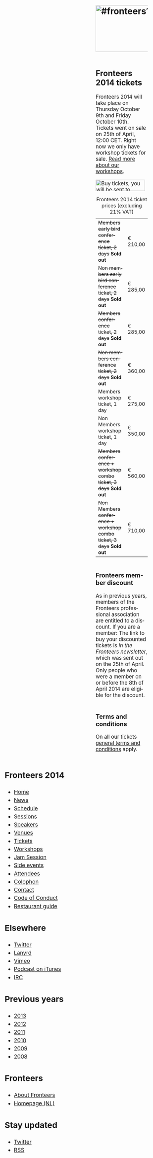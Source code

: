 <!DOCTYPE html>
<!-- Handcrafted with ❤️, by Krijn -->
<html lang="nl">
 <head>
  <meta charset="utf-8">
  <title>Fronteers 2014 tickets · Fronteers</title>
  <meta name="viewport" content="width=device-width,initial-scale=1">
  <link rel="stylesheet" href="/_css/fronteers.css?v=2023">
  <link rel="icon" href="/favicon.ico">
  <link rel="alternate" type="application/rss+xml" href="http://feeds.feedburner.com/FronteersWeblog" title="Fronteers weblog">
  <link rel="alternate" type="application/rss+xml" href="http://feeds.feedburner.com/FronteersWeblogLaatsteReacties" title="Fronteers weblog: laatste reacties">
  <link rel="alternate" type="application/rss+xml" href="http://feeds.feedburner.com/FronteersBijeenkomsten" title="Fronteers bijeenkomsten">
  <link rel="alternate" type="application/rss+xml" href="http://feeds.feedburner.com/FronteersVacaturebank" title="Fronteers vacaturebank">
  <link rel="alternate" type="application/rss+xml" href="http://feeds.feedburner.com/FronteersWorkshops" title="Fronteers workshops">
  <link rel="me" href="https://front-end.social/@fronteers">
  <link rel="alternate" type="application/rss+xml" href="http://feeds.feedburner.com/FronteersCongres" title="Fronteers conference">
  <link rel="shortlink" href="http://frnt.rs/p1124">
  <style>
   /* Fronteers 2014 styling */
   #main { margin: 0 3em 0 21em; }
   #submenu { max-width: 19em; top: 10em; left: 2em; }
    #submenu h2, #submenu ul li { margin-right: 2em; margin-left: 0; }
    #submenu ul li { padding-left: 0; }
    #submenu div { margin-bottom: 2em; font-size: 1.25em; line-height: 1.5; }
    #submenu ul li.mark { background-image: url(/_css/img/marker-left.png); margin-right: 0; background-position: 100% 9px; }
   div.section { overflow: auto; }
   div.section * + h2 { margin-top: 2.4em; }
   div.section * + h3 { margin-top: 2.4em; }
   div.section h2 + h3 { margin-top: 10px; }
   div.section * + h4 { margin-top: 1.5em; }
   div.section p + p { margin-top: 1em; }
   div.section p.figure:last-child { margin-top: 2rem; margin-bottom: -3rem; }
   div.section iframe { margin: 1em 0 !important; }
   .section { font-size: 1.2em; }
   .speaker-section { overflow: hidden; }
   @media all and (max-width: 55em) {
    #main { margin: 0 3em 0 21em; }
    #submenu { position: absolute; -webkit-columns: 1; -moz-columns: 1; columns: 1; margin: 2em 2em 0 0; }
   }
   @media all and (max-width: 37em) {
    #main { margin: 0; }
    #submenu { width: 100%; max-width: 100%; position: static; }
     #submenu h2, #submenu ul li { margin-left: 2em; }
   }
  </style>
 </head>
 <body id="fronteers-nl">
  <div id="container">
   <div id="main">
    <h1><a href="/congres/2014"><img src="/_img/congres/2014/fronteers14.png" width="640" height="150" alt="#fronteers14"></a></h1>
    <div class="section" lang="en">
     <h2>Fronteers 2014 tickets</h2>
     <p>Fronteers 2014 will take place on Thursday October 9th and Friday October 10th. Tickets went on sale on 25th of April, 12:00 CET. Right now we only have workshop tickets for sale. <a href="/congres/2014/workshops">Read more about our workshops</a>.</p>
     <p class="figure padded"><a href="http://fronteers.paydro.net/"><img src="/_img/congres/2012/graphics/buttons/buy.png" width="159" height="36" loading="lazy" decoding="async" alt="Buy tickets, you will be sent to Paydro"></a></p>
     <table>
      <caption>Fronteers 2014 ticket prices (excluding 21% VAT)</caption>
      <tr>
       <td><del>Members early bird conference ticket, 2 days</del> <strong>Sold out</strong></td>
       <td class="price">€ 210,00</td>
      </tr>
      <tr class="odd">
       <td><del>Non members early bird conference ticket, 2 days</del> <strong>Sold out</strong></td>
       <td class="price">€ 285,00</td>
      </tr>
      <tr>
       <td><del>Members conference ticket, 2 days</del> <strong>Sold out</strong></td>
       <td class="price">€ 285,00</td>
      </tr>
      <tr class="odd">
       <td><del>Non members conference ticket, 2 days</del> <strong>Sold out</strong></td>
       <td class="price">€ 360,00</td>
      </tr>
      <tr>
       <td>Members workshop ticket, 1 day</td>
       <td class="price">€ 275,00</td>
      </tr>
      <tr class="odd">
       <td>Non Members workshop ticket, 1 day</td>
       <td class="price">€ 350,00</td>
      </tr>
      <tr>
       <td><del>Members conference + workshop combo ticket, 3 days</del> <strong>Sold out</strong></td>
       <td class="price">€ 560,00</td>
      </tr>
      <tr class="odd">
       <td><del>Non Members conference + workshop combo ticket, 3 days</del> <strong>Sold out</strong></td>
       <td class="price">€ 710,00</td>
      </tr>
     </table>
     <h3>Fronteers member discount</h3>
     <p>As in previous years, members of the Fronteers professional association are entitled to a discount. If you are a member: The link to buy your discounted tickets is <em>in the Fronteers newsletter</em>, which was sent out on the 25th of April. Only people who were a member on or before the 8th of April 2014 are eligible for the discount.</p>
     <h3>Terms and conditions</h3>
     <p>On all our tickets <a href="/congres/2014/terms-and-conditions">general terms and conditions</a> apply.</p>
    </div>
   </div>
   <div id="submenu">
    <div id="conference-menu" lang="en">
     <h2>Fronteers 2014</h2>
     <ul>
      <li><a href="/congres/2014">Home</a></li>
      <li><a href="/congres/2014/news" title="Fronteers 2014 news">News</a></li>
      <li><a href="/congres/2014/schedule" title="Fronteers 2014 schedule">Schedule</a></li>
      <li><a href="/congres/2014/sessions" title="Fronteers 2014 sessions">Sessions</a></li>
      <li><a href="/congres/2014/speakers" title="Fronteers 2014 speakers">Speakers</a></li>
      <li><a href="/congres/2014/venues" title="Fronteers 2014 venues">Venues</a></li>
      <li class="current"><a href="/congres/2014/tickets" title="Fronteers 2014 tickets" class="current">Tickets</a></li>
      <li><a href="/congres/2014/workshops" title="Fronteers 2014 workshops">Workshops</a></li>
      <li><a href="/congres/2014/jam-session" title="Fronteers 2014 Jam Session">Jam Session</a></li>
      <li><a href="/congres/2014/side-events" title="Fronteers 2014 side events">Side events</a></li>
      <li><a href="/congres/2014/attendees" title="Fronteers 2014 attendees">Attendees</a></li>
      <li><a href="/congres/2014/colophon" title="Fronteers 2014 colophon">Colophon</a></li>
      <li><a href="/congres/2014/contact" title="Fronteers 2014 contact information">Contact</a></li>
      <li><a href="/congres/2014/code-of-conduct" title="Fronteers 2014 Code of Conduct">Code of Conduct</a></li>
      <li><a href="/congres/2014/restaurants" title="Fronteers 2014 Restaurant Guide: FronteersConf FoodList">Restaurant guide</a></li>
     </ul>
    </div>
    <div lang="en">
     <h2>Elsewhere</h2>
     <ul>
      <li><a href="https://twitter.com/FronteersConf">Twitter</a></li>
      <li><a href="http://lanyrd.com/2014/fronteers/">Lanyrd</a></li>
      <li><a href="https://vimeo.com/fronteers/videos">Vimeo</a></li>
      <li><a href="https://itunes.apple.com/nl/podcast/fronteers-videos/id1136212068?l=en">Podcast on iTunes</a></li>
      <li><a href="http://webchat.freenode.net/?channels=fronteers">IRC</a></li>
     </ul>
    </div>
    <div lang="en">
     <h2>Previous years</h2>
     <ul>
      <li><a href="/congres/2013">2013</a></li>
      <li><a href="/congres/2012">2012</a></li>
      <li><a href="/congres/2011">2011</a></li>
      <li><a href="/congres/2010">2010</a></li>
      <li><a href="/congres/2009">2009</a></li>
      <li><a href="/congres/2008">2008</a></li>
     </ul>
    </div>
    <div lang="en">
     <h2>Fronteers</h2>
     <ul>
      <li><a href="/about">About Fronteers</a></li>
      <li><a href="/">Homepage (NL)</a></li>
     </ul>
    </div>
    <div id="feeds" lang="en">
     <h2>Stay updated</h2>
     <ul>
      <li><a href="https://twitter.com/FronteersConf">Twitter</a></li>
      <li><a href="https://feeds.feedburner.com/FronteersCongres" type="application/rss+xml">RSS</a></li>
     </ul>
    </div>
   </div>
  </div>
  <script>
   (function() {
    "use strict";
    var i, j, tellCSS;
    var antiSpamElements = document.querySelectorAll && document.querySelectorAll('.spam-check');
    if (antiSpamElements) {
     for (i = 0; i < antiSpamElements.length; i++) {
      antiSpamElements[i].value = 'Nee';
      antiSpamElements[i].parentNode.style.display = 'none';
     }
    }
    var lis = document.querySelectorAll && document.querySelectorAll('li.current');
    if (lis) {
     var markers = [];
     for (i = 0; i < lis.length; i++) {
      var li = lis[i], ul = li.parentNode, top = li.offsetTop;
      if (ul.parentNode.tagName.toLowerCase() == 'li') {
       ul = ul.parentNode.parentNode;
      }
      var marker = document.createElement('li'), as = ul.querySelectorAll('a'), a;
      markers.push({
       top: top,
       marker: marker,
       mark: function(element) {
        this.marker.style.webkitTransform = this.marker.style.mozTransform = this.marker.style.msTransform = this.marker.style.transform = 'translateY(' + (element.offsetTop - this.top) + 'px)';
       },
       unmark: function() {
        this.marker.style.webkitTransform = this.marker.style.mozTransform = this.marker.style.msTransform = this.marker.style.transform = 'translateY(0)';
       }
      });
      for (j = 0; j < as.length; j++) {
       a = as[j];
       a.setAttribute('marker', i);
       a.onmouseover = a.onfocus = function() {
        markers[this.getAttribute('marker')].mark(this.parentNode);
       };
       a.onmouseout = a.onblur = function() {
        markers[this.getAttribute('marker')].unmark();
       };
       a.onclick = function() {
        markers[this.getAttribute('marker')].unmark = function(){};
       }
      }
      marker.innerHTML = '<span>​</span>';
      marker.className = 'mark';
      marker.style.top = top + 'px';
      ul.appendChild(marker);
     }
     tellCSS = true;
    }
    if (tellCSS) {
     document.documentElement.className = 'js-enabled';
    }
   })();
  </script>
 </body>
</html>
